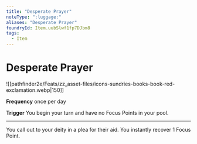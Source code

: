 ```yaml
---
title: "Desperate Prayer"
noteType: ":luggage:"
aliases: "Desperate Prayer"
foundryId: Item.uubSlwf1fp7DJbm8
tags:
  - Item
---
```


# Desperate Prayer
![[pathfinder2e/Feats/zz_asset-files/icons-sundries-books-book-red-exclamation.webp|150]]

**Frequency** once per day

**Trigger** You begin your turn and have no Focus Points in your pool.

* * *

You call out to your deity in a plea for their aid. You instantly recover 1 Focus Point.
